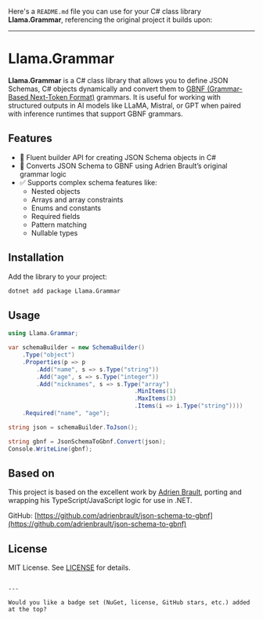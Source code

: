 ﻿Here's a `README.md` file you can use for your C# class library **Llama.Grammar**, referencing the original project it builds upon:

---

# Llama.Grammar

**Llama.Grammar** is a C# class library that allows you to define JSON Schemas, C# objects dynamically and convert them to [GBNF (Grammar-Based Next-Token Format)](https://github.com/adrienbrault/json-schema-to-gbnf) grammars. It is useful for working with structured outputs in AI models like LLaMA, Mistral, or GPT when paired with inference runtimes that support GBNF grammars.

## Features

- 🧱 Fluent builder API for creating JSON Schema objects in C#
- 🧠 Converts JSON Schema to GBNF using Adrien Brault’s original grammar logic
- ✅ Supports complex schema features like:
  - Nested objects
  - Arrays and array constraints
  - Enums and constants
  - Required fields
  - Pattern matching
  - Nullable types

## Installation

Add the library to your project:

```bash
dotnet add package Llama.Grammar
````

## Usage

```csharp
using Llama.Grammar;

var schemaBuilder = new SchemaBuilder()
    .Type("object")
    .Properties(p => p
        .Add("name", s => s.Type("string"))
        .Add("age", s => s.Type("integer"))
        .Add("nicknames", s => s.Type("array")
                                    .MinItems(1)
                                    .MaxItems(3)
                                    .Items(i => i.Type("string"))))
    .Required("name", "age");

string json = schemaBuilder.ToJson();

string gbnf = JsonSchemaToGbnf.Convert(json);
Console.WriteLine(gbnf);
```

## Based on

This project is based on the excellent work by [Adrien Brault](https://github.com/adrienbrault/json-schema-to-gbnf), porting and wrapping his TypeScript/JavaScript logic for use in .NET.

GitHub: [https://github.com/adrienbrault/json-schema-to-gbnf](https://github.com/adrienbrault/json-schema-to-gbnf)

## License

MIT License. See [LICENSE](LICENSE) for details.

```

---

Would you like a badge set (NuGet, license, GitHub stars, etc.) added at the top?
```
